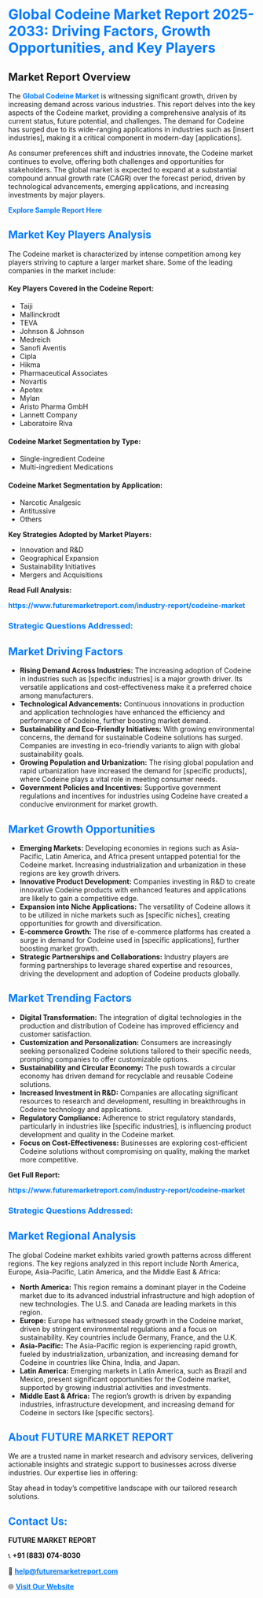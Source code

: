 <h1 style="color: #007BFF;">Global Codeine Market Report 2025-2033: Driving Factors, Growth Opportunities, and Key Players</h1>

<section id="overview">
<h2>Market Report Overview</h2>
<p>The <a href="https://www.futuremarketreport.com/industry-report/codeine-market" style="color: #007BFF; text-decoration: none;"><strong>Global Codeine Market</strong></a> is witnessing significant growth, driven by increasing demand across various industries. This report delves into the key aspects of the Codeine market, providing a comprehensive analysis of its current status, future potential, and challenges. The demand for Codeine has surged due to its wide-ranging applications in industries such as [insert industries], making it a critical component in modern-day [applications].</p>
<p>As consumer preferences shift and industries innovate, the Codeine market continues to evolve, offering both challenges and opportunities for stakeholders. The global market is expected to expand at a substantial compound annual growth rate (CAGR) over the forecast period, driven by technological advancements, emerging applications, and increasing investments by major players.</p>
</section>

<section id="overview">
<p><a href="https://www.futuremarketreport.com/request-sample/reportId=28893" style="color: #007BFF; text-decoration: none;"><strong>Explore Sample Report Here</strong></a></p>
</section>

<section id="key-players">
<h2 style="color: #007BFF;">Market Key Players Analysis</h2>
<p>The Codeine market is characterized by intense competition among key players striving to capture a larger market share. Some of the leading companies in the market include:</p>
<h4>Key Players Covered in the Codeine Report:</h4>
<ul><li>Taiji</li><li>Mallinckrodt</li><li>TEVA</li><li>Johnson &amp; Johnson</li><li>Medreich</li><li>Sanofi Aventis</li><li>Cipla</li><li>Hikma</li><li>Pharmaceutical Associates</li><li>Novartis</li><li>Apotex</li><li>Mylan</li><li>Aristo Pharma GmbH</li><li>Lannett Company</li><li>Laboratoire Riva</li></ul>
<h4>Codeine Market Segmentation by Type:</h4>
<ul><li>Single-ingredient Codeine</li><li>Multi-ingredient Medications</li></ul>

<h4>Codeine Market Segmentation by Application:</h4>
<ul><li>Narcotic Analgesic</li><li>Antitussive</li><li>Others</li></ul>
<p><strong>Key Strategies Adopted by Market Players:</strong></p>
<ul>
<li>Innovation and R&D</li>
<li>Geographical Expansion</li>
<li>Sustainability Initiatives</li>
<li>Mergers and Acquisitions</li>
</ul>
</section>

<section>
<p><strong>Read Full Analysis: </strong></p><a href="https://www.futuremarketreport.com/industry-report/codeine-market" style="color: #007BFF; text-decoration: none;"><strong>https://www.futuremarketreport.com/industry-report/codeine-market</strong></a>
<h3 style="color: #007BFF;">Strategic Questions Addressed:</h3>
</section>

<section id="driving-factors">
<h2 style="color: #007BFF;">Market Driving Factors</h2>
<ul>
<li><strong>Rising Demand Across Industries:</strong> The increasing adoption of Codeine in industries such as [specific industries] is a major growth driver. Its versatile applications and cost-effectiveness make it a preferred choice among manufacturers.</li>
<li><strong>Technological Advancements:</strong> Continuous innovations in production and application technologies have enhanced the efficiency and performance of Codeine, further boosting market demand.</li>
<li><strong>Sustainability and Eco-Friendly Initiatives:</strong> With growing environmental concerns, the demand for sustainable Codeine solutions has surged. Companies are investing in eco-friendly variants to align with global sustainability goals.</li>
<li><strong>Growing Population and Urbanization:</strong> The rising global population and rapid urbanization have increased the demand for [specific products], where Codeine plays a vital role in meeting consumer needs.</li>
<li><strong>Government Policies and Incentives:</strong> Supportive government regulations and incentives for industries using Codeine have created a conducive environment for market growth.</li>
</ul>
</section>

<section id="growth-opportunities">
<h2 style="color: #007BFF;">Market Growth Opportunities</h2>
<ul>
<li><strong>Emerging Markets:</strong> Developing economies in regions such as Asia-Pacific, Latin America, and Africa present untapped potential for the Codeine market. Increasing industrialization and urbanization in these regions are key growth drivers.</li>
<li><strong>Innovative Product Development:</strong> Companies investing in R&D to create innovative Codeine products with enhanced features and applications are likely to gain a competitive edge.</li>
<li><strong>Expansion into Niche Applications:</strong> The versatility of Codeine allows it to be utilized in niche markets such as [specific niches], creating opportunities for growth and diversification.</li>
<li><strong>E-commerce Growth:</strong> The rise of e-commerce platforms has created a surge in demand for Codeine used in [specific applications], further boosting market growth.</li>
<li><strong>Strategic Partnerships and Collaborations:</strong> Industry players are forming partnerships to leverage shared expertise and resources, driving the development and adoption of Codeine products globally.</li>
</ul>
</section>

<section id="trending-factors">
<h2 style="color: #007BFF;">Market Trending Factors</h2>
<ul>
<li><strong>Digital Transformation:</strong> The integration of digital technologies in the production and distribution of Codeine has improved efficiency and customer satisfaction.</li>
<li><strong>Customization and Personalization:</strong> Consumers are increasingly seeking personalized Codeine solutions tailored to their specific needs, prompting companies to offer customizable options.</li>
<li><strong>Sustainability and Circular Economy:</strong> The push towards a circular economy has driven demand for recyclable and reusable Codeine solutions.</li>
<li><strong>Increased Investment in R&D:</strong> Companies are allocating significant resources to research and development, resulting in breakthroughs in Codeine technology and applications.</li>
<li><strong>Regulatory Compliance:</strong> Adherence to strict regulatory standards, particularly in industries like [specific industries], is influencing product development and quality in the Codeine market.</li>
<li><strong>Focus on Cost-Effectiveness:</strong> Businesses are exploring cost-efficient Codeine solutions without compromising on quality, making the market more competitive.</li>
</ul>
</section>

<section>
<p><strong>Get Full Report: </strong></p><a href="https://www.futuremarketreport.com/industry-report/codeine-market" style="color: #007BFF; text-decoration: none;"><strong>https://www.futuremarketreport.com/industry-report/codeine-market</strong></a>
<h3 style="color: #007BFF;">Strategic Questions Addressed:</h3>
</section>


<section id="regional-analysis">
<h2 style="color: #007BFF;">Market Regional Analysis</h2>
<p>The global Codeine market exhibits varied growth patterns across different regions. The key regions analyzed in this report include North America, Europe, Asia-Pacific, Latin America, and the Middle East & Africa:</p>
<ul>
<li><strong>North America:</strong> This region remains a dominant player in the Codeine market due to its advanced industrial infrastructure and high adoption of new technologies. The U.S. and Canada are leading markets in this region.</li>
<li><strong>Europe:</strong> Europe has witnessed steady growth in the Codeine market, driven by stringent environmental regulations and a focus on sustainability. Key countries include Germany, France, and the U.K.</li>
<li><strong>Asia-Pacific:</strong> The Asia-Pacific region is experiencing rapid growth, fueled by industrialization, urbanization, and increasing demand for Codeine in countries like China, India, and Japan.</li>
<li><strong>Latin America:</strong> Emerging markets in Latin America, such as Brazil and Mexico, present significant opportunities for the Codeine market, supported by growing industrial activities and investments.</li>
<li><strong>Middle East & Africa:</strong> The region’s growth is driven by expanding industries, infrastructure development, and increasing demand for Codeine in sectors like [specific sectors].</li>
</ul>
</section>

<footer>
<h2 style="color: #007BFF;">About FUTURE MARKET REPORT</h2>
<p>We are a trusted name in market research and advisory services, delivering actionable insights and strategic support to businesses across diverse industries. Our expertise lies in offering:</p>

<p>Stay ahead in today’s competitive landscape with our tailored research solutions.</p>

<h2 style="color: #007BFF;">Contact Us:</h2>
<p><strong>FUTURE MARKET REPORT</strong></p>
<p>📞 <strong>+91 (883) 074-8030</strong></p>
<p>📧 <strong><a href="mailto:help@futuremarketreport.com" style="color: #007BFF;">help@futuremarketreport.com</a></strong></p>
<p>🌐 <strong><a href="https://www.futuremarketreport.com/" style="color: #007BFF;">Visit Our Website</a></strong></p>
</footer>